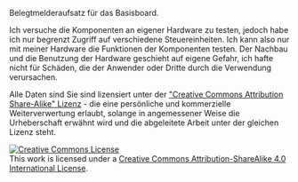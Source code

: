 Belegtmelderaufsatz für das Basisboard.

Ich versuche die Komponenten an eigener Hardware zu testen, jedoch habe ich nur begrenzt 
Zugriff auf verschiedene Steuereinheiten. Ich kann also nur mit meiner Hardware die Funktionen der Komponenten testen.
Der Nachbau und die Benutzung der Hardware geschieht auf eigene Gefahr, ich hafte nicht für Schäden, die der Anwender oder
Dritte durch die Verwendung verursachen.

Alle Daten sind Sie sind lizensiert unter der <a href="https://creativecommons.org/licenses/by-sa/4.0/de">"Creative Commons Attribution Share-Alike" Lizenz</a> - die eine persönliche und kommerzielle Weiterverwertung erlaubt, solange in angemessener Weise die Urheberschaft erwähnt wird und die abgeleitete Arbeit unter der gleichen Lizenz steht.




<a rel="license" href="http://creativecommons.org/licenses/by-sa/4.0/"><img alt="Creative Commons License" style="border-width:0" src="https://i.creativecommons.org/l/by-sa/4.0/88x31.png" /></a><br />This work is licensed under a <a rel="license" href="http://creativecommons.org/licenses/by-sa/4.0/">Creative Commons Attribution-ShareAlike 4.0 International License</a>.
